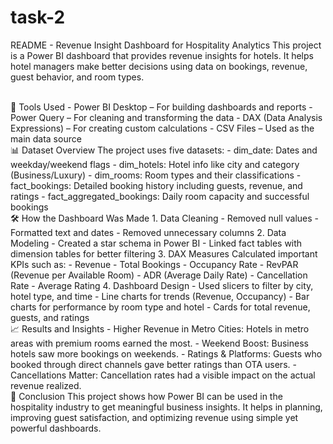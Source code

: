 # task-2
README - Revenue Insight Dashboard for Hospitality Analytics
This project is a Power BI dashboard that provides revenue insights for hotels. It helps hotel managers make better decisions using data on bookings, revenue, guest behavior, and room types.

<br>
🔧 Tools Used
- Power BI Desktop – For building dashboards and reports
- Power Query – For cleaning and transforming the data
- DAX (Data Analysis Expressions) – For creating custom calculations
- CSV Files – Used as the main data source

<br>
📊 Dataset Overview
The project uses five datasets:
- dim_date: Dates and weekday/weekend flags
- dim_hotels: Hotel info like city and category (Business/Luxury)
- dim_rooms: Room types and their classifications
- fact_bookings: Detailed booking history including guests, revenue, and ratings
- fact_aggregated_bookings: Daily room capacity and successful bookings

<br>
🛠️ How the Dashboard Was Made
1. Data Cleaning
   - Removed null values
   - Formatted text and dates
   - Removed unnecessary columns
2. Data Modeling
   - Created a star schema in Power BI
   - Linked fact tables with dimension tables for better filtering
3. DAX Measures
   Calculated important KPIs such as:
   - Revenue
   - Total Bookings
   - Occupancy Rate
   - RevPAR (Revenue per Available Room)
   - ADR (Average Daily Rate)
   - Cancellation Rate
   - Average Rating
4. Dashboard Design
   - Used slicers to filter by city, hotel type, and time
   - Line charts for trends (Revenue, Occupancy)
   - Bar charts for performance by room type and hotel
   - Cards for total revenue, guests, and ratings

   <br>
📈 Results and Insights
- Higher Revenue in Metro Cities: Hotels in metro areas with premium rooms earned the most.
- Weekend Boost: Business hotels saw more bookings on weekends.
- Ratings & Platforms: Guests who booked through direct channels gave better ratings than OTA users.
- Cancellations Matter: Cancellation rates had a visible impact on the actual revenue realized.

<br>
📌 Conclusion
This project shows how Power BI can be used in the hospitality industry to get meaningful business insights. It helps in planning, improving guest satisfaction, and optimizing revenue using simple yet powerful dashboards.
